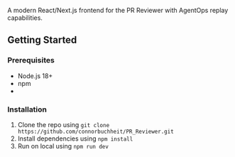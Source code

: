 A modern React/Next.js frontend for the PR Reviewer with AgentOps replay capabilities.

## Getting Started

### Prerequisites

- Node.js 18+ 
- npm
- 
### Installation

1. Clone the repo using
  `git clone https://github.com/connorbuchheit/PR_Reviewer.git`
2. Install dependencies using
  `npm install`
3. Run on local using
   `npm run dev`
